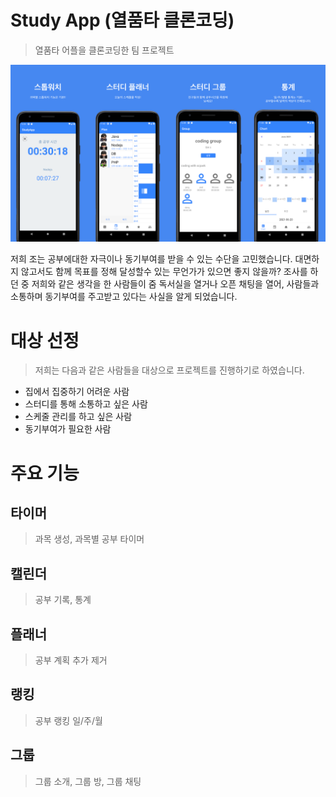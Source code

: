 # Study App (열품타 클론코딩)

> 열품타 어플을 클론코딩한 팀 프로젝트

![logo](./intro.png)

저희 조는 공부에대한 자극이나 동기부여를 받을 수 있는 수단을 고민했습니다.
대면하지 않고서도 함께 목표를 정해 달성할수 있는 무언가가 있으면 좋지 않을까?
조사를 하던 중 저희와 같은 생각을 한 사람들이 줌 독서실을 열거나 오픈 채팅을 열어,
사람들과 소통하며 동기부여를 주고받고 있다는 사실을 알게 되었습니다.

# 대상 선정

> 저희는 다음과 같은 사람들을 대상으로 프로젝트를 진행하기로 하였습니다.

- 집에서 집중하기 어려운 사람
- 스터디를 통해 소통하고 싶은 사람
- 스케줄 관리를 하고 싶은 사람
- 동기부여가 필요한 사람

# 주요 기능

## 타이머

> 과목 생성, 과목별 공부 타이머

## 캘린더

> 공부 기록, 통계

## 플래너

> 공부 계획 추가 제거

## 랭킹

> 공부 랭킹 일/주/월

## 그룹

> 그룹 소개, 그룹 방, 그룹 채팅

